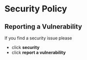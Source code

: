 # Security Policy

## Reporting a Vulnerability

If you find a security issue please

- click **security**
- click **report a vulnerability**
